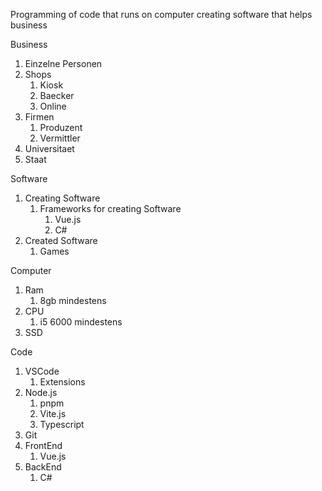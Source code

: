 Programming of code that runs on computer creating software that helps business

Business
1. Einzelne Personen
1. Shops
	1. Kiosk
	2. Baecker
	3. Online
2. Firmen
	1. Produzent
	2. Vermittler
3. Universitaet
4. Staat

Software
1. Creating Software
	1. Frameworks for creating Software
		1. Vue.js
		2. C#
2. Created Software
	1. Games


Computer
1. Ram 
	1. 8gb mindestens
2. CPU
	1. i5 6000 mindestens
3. SSD

Code
1. VSCode
	1. Extensions
2. Node.js
	1. pnpm
	2. Vite.js
	3. Typescript
3. Git
4. FrontEnd
	1. Vue.js
5. BackEnd
	1. C#


